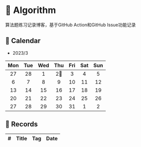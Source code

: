 # 📝 Algorithm
算法题练习记录博客，基于GitHub Action和GitHub Issue功能记录

## 🎯 Calendar

* 2023/3

|Mon|Tue|Wed|Thu|Fri|Sat|Sun|
|:-:|:-:|:-:|:-:|:-:|:-:|:-:|
|27|28|1|2🌟|3|4|5|
|6|7|8|9|10|11|12|
|13|14|15|16|17|18|19|
|20|21|22|23|24|25|26|
|27|28|29|30|31|1|2|


## 🍃 Records

|#|Title|Tag|Date|
|:-:|:-:|:-:|:-:|
